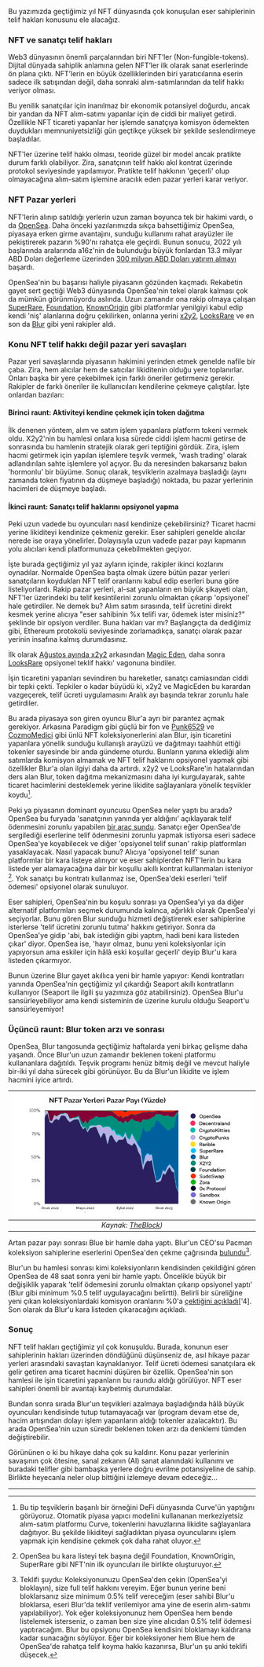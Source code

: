 Bu yazımızda geçtiğimiz yıl NFT dünyasında çok konuşulan eser sahiplerinin telif hakları konusunu ele alacağız. 

### NFT ve sanatçı telif hakları
 
Web3 dünyasının önemli parçalarından biri NFT’ler (Non-fungible-tokens). Dijital dünyada sahiplik anlamına gelen NFT’ler ilk olarak sanat eserlerinde ön plana çıktı.  NFT’lerin en büyük özelliklerinden biri yaratıcılarına eserin sadece ilk satışından değil, daha sonraki alım-satımlarından da telif hakkı veriyor olması. 

Bu yenilik sanatçılar için inanılmaz bir ekonomik potansiyel doğurdu, ancak bir yandan  da NFT alım-satımı yapanlar için de ciddi bir maliyet getirdi. Özellikle NFT ticareti yapanlar her işlemde sanatçıya komisyon ödemekten duydukları memnuniyetsizliği gün geçtikçe yüksek bir şekilde seslendirmeye başladılar. 

NFT'ler üzerine telif hakkı olması, teoride güzel bir model ancak pratikte durum farklı olabiliyor. Zira, sanatçının telif hakkı akıl kontrat üzerinde protokol seviyesinde yapılamıyor. Pratikte telif hakkının 'geçerli' olup olmayacağına alım-satım işlemine aracılık eden pazar yerleri karar veriyor. 

### NFT Pazar yerleri

NFT'lerin alınıp satıldığı yerlerin uzun zaman boyunca tek bir hakimi vardı, o da [OpenSea](https://opensea.io/). Daha önceki yazılarımızda sıkça bahsettiğimiz OpenSea, piyasaya erken girme avantajını, sunduğu kullanımı rahat arayüzler ile pekiştirerek pazarın %90'nı rahatça ele geçirdi. Bunun sonucu, 2022 yılı başlarında aralarında a16z'nin de bulunduğu büyük fonlardan 13.3 milyar ABD Doları değerleme üzerinden [300 milyon ABD Doları yatırım almayı](https://opensea.io/blog/announcements/announcing-openseas-new-funding/) başardı. 

OpenSea'nin bu başarısı haliyle piyasanın gözünden kaçmadı. Rekabetin gayet sert geçtiği Web3 dünyasında OpenSea'nin tekel olarak kalması çok da mümkün görünmüyordu aslında. Uzun zamandır ona rakip olmaya çalışan [SuperRare](https://superrare.com/), [Foundation](https://foundation.app/), [KnownOrigin](https://knownorigin.io/) gibi platformlar yenilgiyi kabul edip kendi 'niş' alanlarına doğru çekilirken, onlarına yerini [x2y2](https://x2y2.io/), [LooksRare](https://looksrare.org/) ve en son da [Blur](https://blur.io/) gibi yeni rakipler aldı. 

### Konu NFT telif hakkı değil pazar yeri savaşları

Pazar yeri savaşlarında piyasanın hakimini yerinden etmek genelde nafile bir çaba. Zira, hem alıcılar hem de satıcılar likiditenin olduğu yere toplanırlar. Onları başka bir yere çekebilmek için farklı öneriler getirmeniz gerekir. Rakipler de farklı öneriler ile kullanıcıları kendilerine çekmeye çalıştılar. İşte onlardan bazıları: 

#### Birinci raunt: Aktiviteyi kendine çekmek için token dağıtma

İlk denenen yöntem, alım ve satım işlem yapanlara platform tokeni vermek oldu. X2y2'nin bu hamlesi onlara kısa sürede ciddi işlem hacmi getirse de sonrasında bu hamlenin stratejik olarak geri teptiğini gördük. Zira, işlem hacmi getirmek için yapılan işlemlere teşvik vermek, 'wash trading' olarak adlandırılan sahte işlemlere yol açıyor. Bu da neresinden bakarsanız bakın 'hormonlu' bir büyüme. Sonuç olarak, teşviklerin azalmaya başladığı (aynı zamanda token fiyatının da düşmeye başladığı) noktada, bu pazar yerlerinin hacimleri de düşmeye başladı. 

#### İkinci raunt: Sanatçı telif haklarını opsiyonel yapma

Peki uzun vadede bu oyuncuları nasıl kendinize çekebilirsiniz? Ticaret hacmi yerine likiditeyi kendinize çekmeniz gerekir. Eser sahipleri genelde alıcılar nerede ise oraya yönelirler. Dolayısıyla uzun vadede pazar payı kapmanın yolu alıcıları kendi platformunuza çekebilmekten geçiyor.

İşte burada geçtiğimiz yıl yaz ayların içinde, rakipler ikinci kozlarını oynadılar. Normalde OpenSea başta olmak üzere bütün pazar yerleri sanatçıların koydukları NFT telif oranlarını kabul edip eserleri buna göre listeliyorlardı. Rakip pazar yerleri, al-sat yapanların en büyük şikayeti olan, NFT'ler üzerindeki bu telif kesintilerini zorunlu olmaktan çıkarıp 'opsiyonel' hale getirdiler. Ne demek bu? Alım satım sırasında, telif ücretini direkt kesmek yerine alıcıya "eser sahibinin %x telifi var, ödemek ister misiniz?" şeklinde bir opsiyon verdiler. Buna hakları var mı? Başlangıçta da dediğimiz gibi, Ethereum protokolü seviyesinde zorlamadıkça, sanatçı olarak pazar yerinin insafına kalmış durumdasınız. 

İlk olarak [Ağustos ayında x2y2](https://twitter.com/the_x2y2/status/1563021437811638274) arkasından [Magic Eden](https://twitter.com/MagicEden/status/1581101016686399491), daha sonra [LooksRare](https://docs.looksrare.org/blog/looksrare-offers-zero-royalty-trading-shares-protocol-fees-with-creators-instead) opsiyonel teklif hakkı' vagonuna bindiler.  

İşin ticaretini yapanları sevindiren bu hareketler, sanatçı camiasından ciddi bir tepki çekti. Tepkiler o kadar büyüdü ki, x2y2 ve MagicEden bu karardan vazgeçerek, telif ücreti uygulamasını Aralık ayı başında tekrar zorunlu hale getirdiler. 

Bu arada piyasaya son giren oyuncu Blur'a ayrı bir parantez açmak gerekiyor. Arkasına Paradigm gibi güçlü bir fon ve [Punk6529](https://twitter.com/punk6529) ve [CozmoMedici](https://twitter.com/CozomoMedici) gibi ünlü NFT koleksiyonerlerini alan Blur, işin ticaretini yapanlara yönelik sunduğu kullanışlı arayüzü ve dağıtmayı taahhüt ettiği tokenler sayesinde bir anda gündeme oturdu. Bunların yanına eklediği alım satımlarda komisyon almamak ve NFT telif haklarını opsiyonel yapmak gibi özellikler Blur'a olan ilgiyi daha da artırdı. x2y2 ve LooksRare'in hatalarından ders alan Blur, token dağıtma mekanizmasını daha iyi kurgulayarak, sahte ticaret hacimlerini desteklemek yerine likidite sağlayanlara yönelik teşvikler koydu[^1].

Peki ya piyasanın dominant oyuncusu OpenSea neler yaptı bu arada? OpenSea bu furyada 'sanatçının yanında yer aldığını' açıklayarak telif ödenmesini zorunlu yapabilen [bir araç sundu](https://www.coindesk.com/web3/2022/11/07/opensea-launches-first-royalty-enforcement-tool-amid-nft-marketplace-drama/). Sanatçı eğer OpenSea'de sergilediği eserlerine telif ödenmesini zorunlu yapmak istiyorsa eseri sadece OpenSea'ye koyabilecek ve diğer 'opsiyonel telif sunan' rakip platformları yasaklayacak. Nasıl yapacak bunu? Alıcıya 'opsiyonel telif' sunan platformlar bir kara listeye alınıyor ve  eser sahiplerden NFT'lerin bu kara listede yer alamayacağına dair bir koşullu akıllı kontrat kullanmaları isteniyor [^2]. Yok sanatçı bu kontratı kullanmaz ise, OpenSea'deki eserleri 'telif ödemesi' opsiyonel olarak sunuluyor. 

Eser sahipleri, OpenSea'nin bu koşulu sonrası ya OpenSea'yi ya da diğer alternatif platformları seçmek durumunda kalınca, ağırlıklı olarak OpenSea'yi seçiyorlar. Bunu gören Blur sunduğu hizmeti değiştirerek eser sahiplerine isterlerse 'telif ücretini zorunlu tutma' hakkını getiriyor. Sonra da OpenSea'ye gidip 'abi, bak istediğin gibi yaptım, hadi beni kara listeden çıkar' diyor. OpenSea ise, 'hayır olmaz, bunu yeni koleksiyonlar için yapıyorsun ama eskiler için hâlâ eski koşullar geçerli' deyip Blur'u kara listeden çıkarmıyor. 

Bunun üzerine Blur gayet akıllıca yeni bir hamle yapıyor: Kendi kontratları yanında OpenSea'nin geçtiğimiz yıl çıkardığı Seaport akıllı kontratların kullanıyor (Seaport ile ilgili şu yazımıza göz atabilirsiniz). OpenSea Blur'u sansürleyebiliyor ama kendi sisteminin de üzerine kurulu olduğu Seaport'u sansürleyemiyor! 

### Üçüncü raunt: Blur token arzı ve sonrası

OpenSea, Blur tangosunda geçtiğimiz haftalarda yeni birkaç gelişme daha yaşandı. Önce Blur'un uzun zamandır beklenen tokeni platformu kullananlara dağıtıldı. Teşvik programı henüz bitmiş değil ve mevcut haliyle bir-iki yıl daha sürecek gibi görünüyor. Bu da Blur'un likidite ve işlem hacmini iyice artırdı. 

| ![nft_marketplaces](/assets/theblock_nft_marketplaces_800.png)|
|:--:| 
| *Kaynak: [TheBlock](https://www.theblock.co/data/nft-non-fungible-tokens/marketplaces))*|

Artan pazar payı sonrası Blue bir hamle daha yaptı.  Blur'un CEO'su Pacman koleksiyon sahiplerine eserlerini OpenSea'den çekme çağrısında [bulundu](https://mirror.xyz/blurdao.eth/vYOjzk4cQCQ7AtuJWWiZPoNZ04YKQmTMsos0NNq_hYs)[^3]. 

Blur'un bu hamlesi sonrası kimi koleksiyonların kendisinden çekildiğini gören OpenSea de 48 saat sonra yeni bir hamle yaptı. Öncelikle büyük bir değişiklik yaparak 'telif ödemesini zorunlu olmaktan çıkarıp opsiyonel yaptı' (Blur gibi minimum %0.5 telif uygulayacağını belirtti). Belirli bir süreliğine yeni çıkan koleksiyonlardaki komisyon oranlarını %0'a [çektiğini açıkladı](https://support.opensea.io/hc/en-us/articles/14068991090067)['4]. Son olarak da Blur'u kara listeden çıkaracağını açıkladı. 

### Sonuç
NFT telif hakları geçtiğimiz yıl çok konuşuldu. Burada, konunun eser sahiplerinin hakları üzerinden döndüğünü düşünseniz de, asıl hikaye pazar yerleri arasındaki savaştan kaynaklanıyor. Telif ücreti ödemesi sanatçılara ek gelir getiren ama ticaret hacmini düşüren bir özellik. OpenSea'nin son hamlesi ile işin ticaretini yapanların bu raundu aldığı görülüyor. NFT eser sahipleri önemli bir avantajı kaybetmiş durumdalar. 

Bundan sonra sırada Blur'un teşvikleri azalmaya başladığında hâlâ büyük oyuncuları kendisinde tutup tutamayacağı var (program devam etse de, hacim artışından dolayı işlem yapanların aldığı tokenler azalacaktır). Bu arada OpenSea'nin uzun süredir beklenen token arzı da denklemi tümden değiştirebilir. 

Görününen o ki bu hikaye daha çok su kaldırır. Konu pazar yerlerinin savaşının çok ötesine, sanal zekanın (AI) sanat alanındaki kullanımı ve buradaki telifler gibi bambaşka yerlere doğru evrilme potansiyeline de sahip. Birlikte heyecanla neler olup bittiğini izlemeye devam edeceğiz... 

---


[^1]: Bu tip teşviklerin başarılı bir örneğini DeFi dünyasında Curve'ün yaptığını görüyoruz. Otomatik piyasa yapıcı modelini kullananan merkeziyetsiz alım-satım platformu Curve, tokenlerini havuzlarına likidite sağlayanlara dağıtıyor. Bu şekilde likiditeyi sağladıktan piyasa oyuncularını işlem yapmak için kendisine çekmek çok daha rahat oluyor. 
[^2]: OpenSea bu kara listeyi tek başına değil Foundation, KnownOrigin, SuperRare gibi NFT'nin ilk oyuncuları ile birlikte oluşturuyor. 
[^3]: Teklifi şuydu: Koleksiyonunuzu OpenSea'den çekin (OpenSea'yi bloklayın), size full telif hakkını vereyim. Eğer bunun yerine beni bloklarsanız size minimum 0.5% telif vereceğim (eser sahibi Blur'u bloklarsa, eseri Blur'da teklif verilemiyor ama yine de eserin alım-satımı yapılabiliyor). Yok eğer koleksiyonunuz hem OpenSea hem bende listelemek isterseniz, o zaman ben size yine alıcıdan 0.5% telif ödemesi yaptıracağım. Blur bu opsiyonu OpenSea kendisini bloklamayı kaldırana kadar sunacağını söylüyor. Eğer bir koleksiyoner hem Blue hem de OpenSea'de rahatça telif koyma hakkı kazanırsa, Blur'un şu anki teklifi düşecek. 
[^4]: OpenSea'nin Blur'a karşı açıklamasında, eğer bir koleksiyon yaratıcısı Blur'u bloklamazsa, eskiden telif hakkını opsiyonel yaparak koleksiyon sahibini cezalandırırken, şimdi en azında %0.5 telif koymaya imkan tanıyor. 

